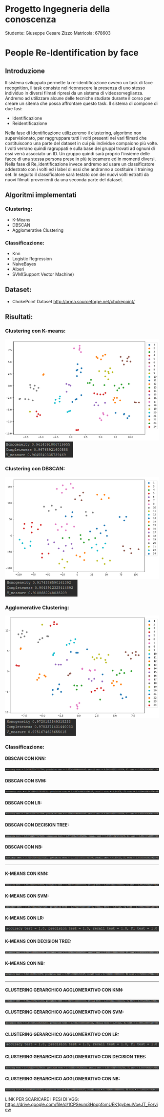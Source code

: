 # Progetto Ingegneria della conoscenza

Studente: Giuseppe Cesare Zizzo
Matricola: 678603

# People Re-Identification by face

## Introduzione

Il sistema sviluppato permette la re-identificazione ovvero un task di face recognition, il task consiste nel riconoscere la presenza di uno stesso individuo in diversi filmati ripresi da un sistema di videosorveglianza. Andremo ad utilizzare alcune delle tecniche studiate durante il corso per creare un sitema che possa affrontare questo task.
Il sistema di compone di due fasi:

- Identificazione
- Reidentificazione

Nella fase di Identificazione utilizzeremo il clustering, algoritmo non supervisionato, per raggruppare tutti i volti presenti nei vari filmati che costituiscono una parte del dataset in cui più individue compaiono più volte. I volti verrano quindi ragruppati e sulla base dei gruppi trovati ad ognuni di essi verrà associato un ID. Un gruppo quindi sarà proprio l'insieme delle facce di una stessa persona prese in più telecamere ed in momenti diversi.
Nella fase di Re_identificazione invece andremo ad usare un classificatore addestrato con i volti ed i label di essi che andranno a costituire il training set. In seguito il classificatore sarà testato con dei nuovi volti estratti da nuovi filmati provenienti da una seconda parte del dataset.

## Algoritmi implementati

### Clustering:
- K-Means
- DBSCAN
- Agglomerative Clustering

### Classificazione:

- Knn
- Logistic Regression
- NaiveBayes
- Alberi
- SVM(Support Vector Machine)

## Dataset:
- ChokePoint Dataset http://arma.sourceforge.net/chokepoint/

## Risultati:
### Clustering con K-means:
![alt text](https://github.com/Giuseppezeta/Icon/blob/main/Risultati/clust_kmeans.PNG?raw=true)
![alt text](https://github.com/Giuseppezeta/Icon/blob/main/Risultati/Kmeans.PNG?raw=true)
### Clustering con DBSCAN:
![alt text](https://github.com/Giuseppezeta/Icon/blob/main/Risultati/clust_dbscan.PNG?raw=true)
![alt text](https://github.com/Giuseppezeta/Icon/blob/main/Risultati/dbscan.PNG?raw=true)
### Agglomerative Clustering:
![alt text](https://github.com/Giuseppezeta/Icon/blob/main/Risultati/clust_h.PNG?raw=true)
![alt text](https://github.com/Giuseppezeta/Icon/blob/main/Risultati/agglomerative.PNG?raw=true)

### Classificazione:
#### DBSCAN CON KNN:
![alt text](https://github.com/Giuseppezeta/Icon/blob/main/Risultati/knn_dbscan.PNG?raw=true)
#### DBSCAN CON SVM:
![alt text](https://github.com/Giuseppezeta/Icon/blob/main/Risultati/svm_dbscan.PNG?raw=true)
#### DBSCAN CON LR:
![alt text](https://github.com/Giuseppezeta/Icon/blob/main/Risultati/LR_dbscan.PNG?raw=true)
#### DBSCAN CON DECISION TREE:
![alt text](https://github.com/Giuseppezeta/Icon/blob/main/Risultati/dt_dbscan.PNG?raw=true)
#### DBSCAN CON NB:
![alt text](https://github.com/Giuseppezeta/Icon/blob/main/Risultati/nb_dbscan.PNG?raw=true)

---

#### K-MEANS CON KNN:
![alt text](https://github.com/Giuseppezeta/Icon/blob/main/Risultati/knn_kmeans.PNG?raw=true)
#### K-MEANS CON SVM:
![alt text](https://github.com/Giuseppezeta/Icon/blob/main/Risultati/svm_kmeans.PNG?raw=true)
#### K-MEANS CON LR:
![alt text](https://github.com/Giuseppezeta/Icon/blob/main/Risultati/LR_kmeans.PNG?raw=true)
#### K-MEANS CON DECISION TREE:
![alt text](https://github.com/Giuseppezeta/Icon/blob/main/Risultati/dt_kmeans.PNG?raw=true)
#### K-MEANS CON NB:
![alt text](https://github.com/Giuseppezeta/Icon/blob/main/Risultati/nb_kmeans.PNG?raw=true)

---

#### CLUSTERING GERARCHICO AGGLOMERATIVO CON KNN:
![alt text](https://github.com/Giuseppezeta/Icon/blob/main/Risultati/agg_knn.PNG?raw=true)
#### CLUSTERING GERARCHICO AGGLOMERATIVO CON SVM:
![alt text](https://github.com/Giuseppezeta/Icon/blob/main/Risultati/agg_svm.PNG?raw=true)
#### CLUSTERING GERARCHICO AGGLOMERATIVO CON LR:
![alt text](https://github.com/Giuseppezeta/Icon/blob/main/Risultati/agg_LR.PNG?raw=true)
#### CLUSTERING GERARCHICO AGGLOMERATIVO CON DECISION TREE:
![alt text](https://github.com/Giuseppezeta/Icon/blob/main/Risultati/agg_dt.PNG?raw=true)
#### CLUSTERING GERARCHICO AGGLOMERATIVO CON NB:
![alt text](https://github.com/Giuseppezeta/Icon/blob/main/Risultati/agg_nb.PNG?raw=true)

LINK PER SCARICARE I PESI DI VGG:
https://drive.google.com/file/d/1CPSeum3HpopfomUEK1gybeuIVoeJT_Eo/view

